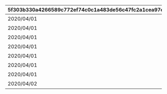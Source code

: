 |5f303b330a4266589c772ef74c0c1a483de56c47fc2a1cea97edd8eec285ac0c|c31d49466c904c638fcfec635e8b08138066c48b58edbddc817ff04cc5e12757|d393c869315cb9f2ceda44e6ab96613da2bd6669646a07a74aa815fb1f0e7801|64436280d9774bad27c68426efcdf0b32672c00ec834a4e45ec3d870c2b274db|2e080b9f0d19f678c21378dbed6bd49d5346c64791cd3acb552c96e8a9c26ab7|37516176166679b92a4d2d0d3de0dca98b95266412dc469d2d6099b518c950a6|db95a4c744392031348ad4f8ef8fbcdf87116e79f7603854a708a5b50c7150bf|4e5740a84196ea35b083357eb1b4c01237ab3bc5cf5aab4e3073cb4ab2d33f24|139a2cdeb8c906198b7238620fea73f229f2fa19d6b27cad124f2a7cd35a203d|
| --- | --- | --- | --- | --- | --- | --- | --- | --- |
|2020/04/01|1002|1|2020/04/01 23:59:59|4007001|バトル オブ ランドソル|0|1|2020/04/02|
|2020/04/01|1002|2|2020/04/01 23:59:59|0|バトル オブ ランドソル|1002001|0|2020/04/02|
|2020/04/01|1002|3|2020/04/01 23:59:59|4007001|バトル オブ ランドソル|0|2|0|
|2020/04/01|1002|4|2020/04/01 23:59:59|4007002|バトル オブ ランドソル|0|0|0|
|2020/04/01|1002|5|2020/04/01 23:59:59|4007003|バトル オブ ランドソル|0|0|0|
|2020/04/01|1002|6|2020/04/01 23:59:59|4007004|バトル オブ ランドソル|0|0|0|
|2020/04/01|1002|7|2020/04/01 23:59:59|0|バトル オブ ランドソル|0|0|2020/04/02|
|2020/04/02|1002|8|2020/04/08 23:59:59|4007005|バトル オブ ランドソル|0|0|0|